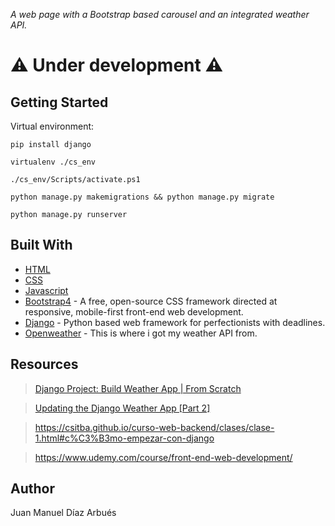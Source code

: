 _A web page with a Bootstrap based carousel and an integrated weather API._

# :warning: Under development :warning:

## Getting Started

Virtual environment:

```
pip install django
```
```
virtualenv ./cs_env
```
```
./cs_env/Scripts/activate.ps1
```
```
python manage.py makemigrations && python manage.py migrate
```
```
python manage.py runserver
```

## Built With

- [HTML](https://developer.mozilla.org/en-US/docs/Web/HTML)
- [CSS](https://developer.mozilla.org/en-US/docs/Web/CSS)
- [Javascript](https://developer.mozilla.org/en-US/docs/Web/JavaScript)
- [Bootstrap4](https://getbootstrap.com/) - A free, open-source CSS framework directed at responsive, mobile-first front-end web development.
- [Django](https://www.djangoproject.com/) - Python based web framework for perfectionists with deadlines.
- [Openweather](https://openweathermap.org/) - This is where i got my weather API from.

## Resources

>[Django Project: Build Weather App | From Scratch](https://www.youtube.com/watch?v=E-n5QAuQSr8)

>[Updating the Django Weather App [Part 2]](https://www.youtube.com/watch?v=oPuYTGyW4dU)

>https://csitba.github.io/curso-web-backend/clases/clase-1.html#c%C3%B3mo-empezar-con-django

>https://www.udemy.com/course/front-end-web-development/

## Author

Juan Manuel Díaz Arbués
